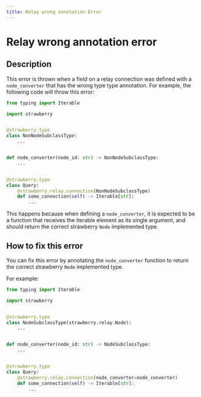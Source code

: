 ```yaml
---
title: Relay wrong annotation Error
---
```


# Relay wrong annotation error

## Description

This error is thrown when a field on a relay connection was defined with
a `node_converter` that has the wrong type type annotation. For example,
the following code will throw this error:

```python
from typing import Iterable

import strawberry


@strawberry.type
class NonNodeSubclassType:
    ...


def node_converter(node_id: str) -> NonNodeSubclassType:
    ...


@strawberry.type
class Query:
    @strawberry.relay.connection(NonNodeSubclassType)
    def some_connection(self) -> Iterable[str]:
        ...
```

This happens because when defining a `node_converter`, it is expected
to be a function that receives the iterable element as its single argument,
and should return the correct strawberry `Node` implemented type.

## How to fix this error

You can fix this error by annotating the `node_converter` function to
return the correct strawberry `Node` implemented type.

For example:

```python
from typing import Iterable

import strawberry


@strawberry.type
class NodeSubclassType(strawberry.relay.Node):
    ...


def node_converter(node_id: str) -> NodeSubclassType:
    ...


@strawberry.type
class Query:
    @strawberry.relay.connection(node_converter=node_converter)
    def some_connection(self) -> Iterable[str]:
        ...
```
